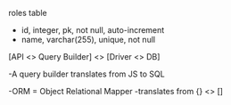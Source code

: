 roles table

- id, integer, pk, not null, auto-increment
- name, varchar(255), unique, not null

[API <> Query Builder] <> [Driver <> DB]

-A query builder translates from JS to SQL

-ORM = Object Relational Mapper 
    -translates from {} <> []